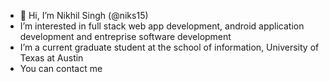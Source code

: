 - 👋 Hi, I’m Nikhil Singh (@niks15)
- I’m interested in full stack web app development, android application development and entreprise software development
- I’m a current graduate student at the school of information, University of Texas at Austin
- You can contact me 

<!---
niks15/niks15 is a ✨ special ✨ repository because its `README.md` (this file) appears on your GitHub profile.
You can click the Preview link to take a look at your changes.
--->

